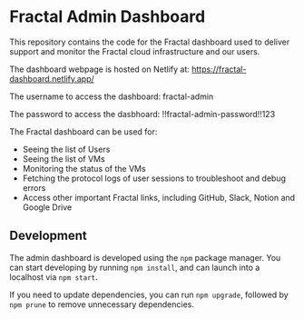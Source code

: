 # Fractal Admin Dashboard

This repository contains the code for the Fractal dashboard used to deliver support and monitor the Fractal cloud infrastructure and our users.

The dashboard webpage is hosted on Netlify at: https://fractal-dashboard.netlify.app/

The username to access the dashboard: fractal-admin

The password to access the dasbhoard: !!fractal-admin-password!!123

The Fractal dashboard can be used for:
- Seeing the list of Users
- Seeing the list of VMs
- Monitoring the status of the VMs
- Fetching the protocol logs of user sessions to troubleshoot and debug errors
- Access other important Fractal links, including GitHub, Slack, Notion and Google Drive

## Development

The admin dashboard is developed using the `npm` package manager. You can start developing by running `npm install`, and can launch into a localhost via `npm start`.

If you need to update dependencies, you can run `npm upgrade`, followed by `npm prune` to remove unnecessary dependencies.
